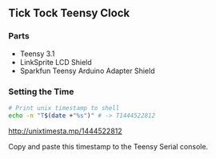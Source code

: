 ## Tick Tock Teensy Clock

### Parts

 - Teensy 3.1
 - LinkSprite LCD Shield
 - Sparkfun Teensy Arduino Adapter Shield

### Setting the Time

```bash
# Print unix timestamp to shell
echo -n "T$(date +"%s")" # -> T1444522812
```
http://unixtimesta.mp/1444522812

Copy and paste this timestamp to the Teensy Serial console.